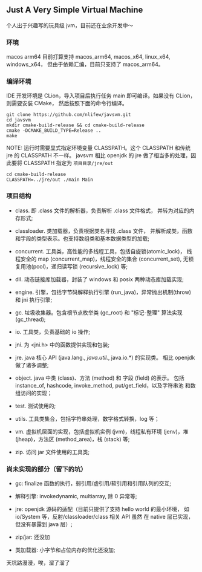 
## Just A Very Simple Virtual Machine

个人出于兴趣写的玩具级 jvm，目前还在业余开发中～

### 环境

macos arm64
目前打算支持 macos_arm64, macos_x64, linux_x64, windows_x64，
但由于依赖汇编，目前只支持了 macos_arm64。

### 编译环境 

IDE 开发环境是 CLion，导入项目后执行任务 main 即可编译。如果没有 CLion，则需要安装 CMake，
然后按照下面的命令行编译。
```shell
git clone https://github.com/nlifew/javsvm.git
cd javsvm
mkdir cmake-build-release && cd cmake-build-release
cmake -DCMAKE_BUILD_TYPE=Release ..
make
```
NOTE: 运行时需要显式指定环境变量 CLASSPATH。这个 CLASSPATH 和传统 jre 的 CLASSPATH 不一样。
javsvm 相比 openjdk 的 jre 做了相当多的处理，因此要将 CLASSPATH
指定为 `项目目录/jre/out`

```shell
cd cmake-build-release
CLASSPATH=../jre/out ./main Main
```

### 项目结构

* class. 即 .class 文件的解析器，负责解析 .class 文件格式，
并转为对应的内存形式;

* classloader. 类加载器，负责根据类名寻找 .class 文件，
并解析成类，函数和字段的类型表示。也支持数组类和基本数据类型的加载;

* concurrent. 工具类，高性能的多线程工具，包括自旋锁(atomic_lock)，
线程安全的 map (concurrent_map)，线程安全的集合 (concurrent_set),
无锁复用池(pool)，递归读写锁 (recursive_lock) 等;

* dll. 动态链接库加载器，封装了 windows 和 posix 两种动态库加载实现;

* engine. 引擎，包括字节码解释执行引擎 (run_java)，异常抛出机制(throw) 和 jni 执行引擎;

* gc. 垃圾收集器。包含根节点枚举类 (gc_root) 和 "标记-整理" 算法实现 (gc_thread);

* io. 工具类，负责基础的 io 操作;

* jni. 为 <jni.h> 中的函数提供实现和包装;

* jre. java 核心 API (java.lang.*, java.util.*, java.io.*) 的实现类。
相比 openjdk 做了诸多调整;

* object. java 中类 (class)、方法 (method) 和 字段 (field) 的表示。
包括 instance_of, hashcode, invoke_method, put/get_field，以及字符串池
和数组访问的实现；

* test. 测试使用的;

* utils. 工具类集合，包括字符串处理，数字格式转换，log 等；

* vm. 虚拟机层面的实现，包括虚拟机实例 (jvm)，线程私有环境
(jenv)，堆 (jheap)，方法区 (method_area)，栈 (stack) 等;

* zip. 访问 jar 文件使用的工具类;

### 尚未实现的部分（留下的坑）

* gc: finalize 函数的执行，弱引用/虚引用/软引用和引用队列的交互;

* 解释引擎: invokedynamic, multiarray, 除 0 异常等;

* jre: openjdk 源码的适配（目前只提供了支持 hello world 的最小环境，
如 io/System 等，反射/classloader/class 相关 API 虽然
在 native 层已实现，但没有暴露到 java 层）;

* zip/jar: 还没加

* 类加载器: 小字节和占位内存的优化还没加;


天坑路漫漫，唉，溜了溜了